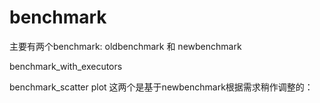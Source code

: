 # benchmark
主要有两个benchmark: oldbenchmark 和 newbenchmark


benchmark_with_executors

benchmark_scatter plot
这两个是基于newbenchmark根据需求稍作调整的：

